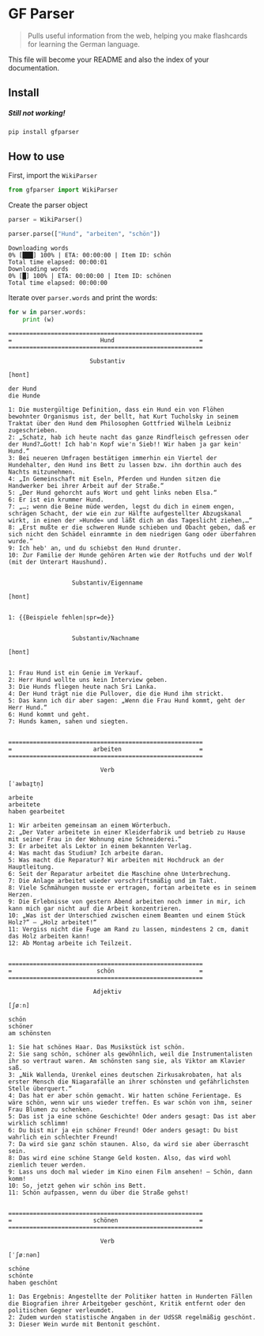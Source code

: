 # GF Parser 
> Pulls useful information from the web, helping you make flashcards for learning the German language.


This file will become your README and also the index of your documentation.

## Install

##### Still not working!

`pip install gfparser`

## How to use

First, import the `WikiParser`

```python
from gfparser import WikiParser
```

Create the parser object

```python
parser = WikiParser()
```

```python
parser.parse(["Hund", "arbeiten", "schön"])
```

    Downloading words
    0% [███] 100% | ETA: 00:00:00 | Item ID: schön               
    Total time elapsed: 00:00:01
    Downloading words
    0% [█] 100% | ETA: 00:00:00 | Item ID: schönen            
    Total time elapsed: 00:00:00


Iterate over `parser.words` and print the words:

```python
for w in parser.words:
    print (w)
```

    =======================================================
    =                         Hund                        =
    =======================================================
                                                           
                           Substantiv                      
                                                           
    [hʊnt]
    
    der Hund
    die Hunde
    
    1: Die mustergültige Definition, dass ein Hund ein von Flöhen bewohnter Organismus ist, der bellt, hat Kurt Tucholsky in seinem Traktat über den Hund dem Philosophen Gottfried Wilhelm Leibniz zugeschrieben.
    2: „Schatz, hab ich heute nacht das ganze Rindfleisch gefressen oder der Hund?…Gott! Ich hab'n Kopf wie'n Sieb!! Wir haben ja gar kein' Hund.“
    3: Bei neueren Umfragen bestätigen immerhin ein Viertel der Hundehalter, den Hund ins Bett zu lassen bzw. ihn dorthin auch des Nachts mitzunehmen.
    4: „In Gemeinschaft mit Eseln, Pferden und Hunden sitzen die Handwerker bei ihrer Arbeit auf der Straße.“
    5: „Der Hund gehorcht aufs Wort und geht links neben Elsa.“
    6: Er ist ein krummer Hund.
    7: „…; wenn die Beine müde werden, legst du dich in einem engen, schrägen Schacht, der wie ein zur Hälfte aufgestellter Abzugskanal wirkt, in einen der »Hunde« und läßt dich an das Tageslicht ziehen,…“
    8: „Erst mußte er die schweren Hunde schieben und Obacht geben, daß er sich nicht den Schädel einrammte in dem niedrigen Gang oder überfahren wurde.“
    9: Ich heb' an, und du schiebst den Hund drunter.
    10: Zur Familie der Hunde gehören Arten wie der Rotfuchs und der Wolf (mit der Unterart Haushund).
    
                                                           
                      Substantiv/Eigenname                 
                                                           
    [hʊnt]
    
    
    1: {{Beispiele fehlen|spr=de}}
    
                                                           
                      Substantiv/Nachname                  
                                                           
    [hʊnt]
    
    
    1: Frau Hund ist ein Genie im Verkauf.
    2: Herr Hund wollte uns kein Interview geben.
    3: Die Hunds fliegen heute nach Sri Lanka.
    4: Der Hund trägt nie die Pullover, die die Hund ihm strickt.
    5: Das kann ich dir aber sagen: „Wenn die Frau Hund kommt, geht der Herr Hund.“
    6: Hund kommt und geht.
    7: Hunds kamen, sahen und siegten.
    
    
    =======================================================
    =                       arbeiten                      =
    =======================================================
                                                           
                              Verb                         
                                                           
    [ˈaʁbaɪ̯tn̩]
    
    arbeite
    arbeitete
    haben gearbeitet
    
    1: Wir arbeiten gemeinsam an einem Wörterbuch.
    2: „Der Vater arbeitete in einer Kleiderfabrik und betrieb zu Hause mit seiner Frau in der Wohnung eine Schneiderei.“
    3: Er arbeitet als Lektor in einem bekannten Verlag.
    4: Was macht das Studium? Ich arbeite daran.
    5: Was macht die Reparatur? Wir arbeiten mit Hochdruck an der Hauptleitung.
    6: Seit der Reparatur arbeitet die Maschine ohne Unterbrechung.
    7: Die Anlage arbeitet wieder vorschriftsmäßig und im Takt.
    8: Viele Schmähungen musste er ertragen, fortan arbeitete es in seinem Herzen.
    9: Die Erlebnisse von gestern Abend arbeiten noch immer in mir, ich kann mich gar nicht auf die Arbeit konzentrieren.
    10: „Was ist der Unterschied zwischen einem Beamten und einem Stück Holz?“ – „Holz arbeitet!“
    11: Vergiss nicht die Fuge am Rand zu lassen, mindestens 2 cm, damit das Holz arbeiten kann!
    12: Ab Montag arbeite ich Teilzeit.
    
    
    =======================================================
    =                        schön                        =
    =======================================================
                                                           
                            Adjektiv                       
                                                           
    [ʃøːn]
    
    schön
    schöner
    am schönsten
    
    1: Sie hat schönes Haar. Das Musikstück ist schön.
    2: Sie sang schön, schöner als gewöhnlich, weil die Instrumentalisten ihr so vertraut waren. Am schönsten sang sie, als Viktor am Klavier saß.
    3: „Nik Wallenda, Urenkel eines deutschen Zirkusakrobaten, hat als erster Mensch die Niagarafälle an ihrer schönsten und gefährlichsten Stelle überquert.“
    4: Das hat er aber schön gemacht. Wir hatten schöne Ferientage. Es wäre schön, wenn wir uns wieder treffen. Es war schön von ihm, seiner Frau Blumen zu schenken.
    5: Das ist ja eine schöne Geschichte! Oder anders gesagt: Das ist aber wirklich schlimm!
    6: Du bist mir ja ein schöner Freund! Oder anders gesagt: Du bist wahrlich ein schlechter Freund!
    7: Da wird sie ganz schön staunen. Also, da wird sie aber überrascht sein.
    8: Das wird eine schöne Stange Geld kosten. Also, das wird wohl ziemlich teuer werden.
    9: Lass uns doch mal wieder im Kino einen Film ansehen! – Schön, dann komm!
    10: So, jetzt gehen wir schön ins Bett.
    11: Schön aufpassen, wenn du über die Straße gehst!
    
    
    =======================================================
    =                       schönen                       =
    =======================================================
                                                           
                              Verb                         
                                                           
    [ˈʃøːnən]
    
    schöne
    schönte
    haben geschönt
    
    1: Das Ergebnis: Angestellte der Politiker hatten in Hunderten Fällen die Biografien ihrer Arbeitgeber geschönt, Kritik entfernt oder den politischen Gegner verleumdet.
    2: Zudem wurden statistische Angaben in der UdSSR regelmäßig geschönt.
    3: Dieser Wein wurde mit Bentonit geschönt.
    
    


